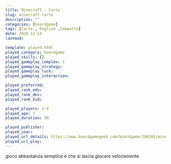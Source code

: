 ```yaml
---
title: Minecraft - Carte
slug: minecraft-carte
description: ""
categories: [boardgame]
tags: [Carte , English ,Compatto]
date: 2020-12-14
lastmod: 

template: played.html
played_category: boardgame
played_skills: []
played_gameplay_complex: 1
played_gameplay_strategy: 
played_gameplay_luck: 
played_gameplay_interaction: 

played_preferred: 
played_rank_edu: 
played_rank_dev: 
played_rank_kid: 

played_players: 2-4
played_age: 7
played_duration: 30

played_publisher: 
played_year: 
played_url_details: https://www.boardgamegeek.com/boardgame/186265/minecraft-card-game
played_url_play: 
---
```


gioco abbastanza semplice e che si lascia giocare velocemente

